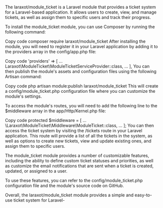 The laraxot/module_ticket is a Laravel module that provides a ticket system for a Laravel-based application. It allows users to create, view, and manage tickets, as well as assign them to specific users and track their progress.

To install the module_ticket module, you can use Composer by running the following command:

Copy code
composer require laraxot/module_ticket
After installing the module, you will need to register it in your Laravel application by adding it to the providers array in the config/app.php file:

Copy code
'providers' => [
    ...
    Laraxot\ModuleTicket\ModuleTicketServiceProvider::class,
    ...
],
You can then publish the module's assets and configuration files using the following Artisan command:

Copy code
php artisan module:publish laraxot/module_ticket
This will create a config/module_ticket.php configuration file where you can customize the module's settings.

To access the module's routes, you will need to add the following line to the $middleware array in the app/Http/Kernel.php file:

Copy code
protected $middleware = [
    ...
    \Laraxot\ModuleTicket\Middleware\ModuleTicket::class,
    ...
];
You can then access the ticket system by visiting the /tickets route in your Laravel application. This route will provide a list of all the tickets in the system, as well as options to create new tickets, view and update existing ones, and assign them to specific users.

The module_ticket module provides a number of customizable features, including the ability to define custom ticket statuses and priorities, as well as customize the email notifications that are sent when a ticket is created, updated, or assigned to a user.

To use these features, you can refer to the config/module_ticket.php configuration file and the module's source code on GitHub.

Overall, the laraxot/module_ticket module provides a simple and easy-to-use ticket system for Laravel-



